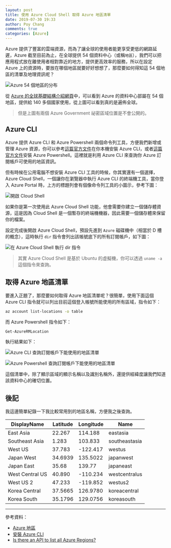 ```yaml
---
layout: post
title: 使用 Azure Cloud Shell 取得 Azure 地區清單
date: 2019-07-30 19:33
author: Poy Chang
comments: true
categories: [Azure]
---
```


Azure 提供了豐富的雲端資源，而為了讓全球的使用者能更享受更低的網路延遲，Azure 截至目前為止，在全球提供 54 個資料中心（或稱`地區`），我們可以把應用程式放在離使用者相對靠近的地方，提供更高效率的服務，所以在設定 Azure 上的資源時，要放在哪個地區就要好好想想了，那麼要如何得知這 54 個地區的清單及地理資訊呢？

![Azure 54 個地區的分布](https://i.imgur.com/vJosVLB.png)

從 [Azure 的全球基礎結構介紹網頁](https://azure.microsoft.com/zh-tw/global-infrastructure/regions/)中，可以看到 Azure 的資料中心部屬在 54 個地區，提供給 140 多個國家使用，從上圖可以看到真的是遍佈全球。

>但是上圖有兩個 Azure Government 祕密區域位置是不會公開的。

## Azure CLI

Azure 提供 Azure CLI 和 Azure Powershell 兩個命令列工具，方便我們新增或管理 Azure 資源，你可以參考[這篇官方文件](https://docs.microsoft.com/zh-tw/cli/azure/install-azure-cli?WT.mc_id=AZ-MVP-5003022)在你本機安裝 Azure CLI，或者[這篇官方文件](https://docs.microsoft.com/zh-tw/powershell/azure/install-az-ps?WT.mc_id=AZ-MVP-5003022)安裝 Azure Powershell。這裡就是利用 Azure CLI 來查詢你 Azure 訂閱帳戶可使用的地區資訊。

但有時候在公用電腦不想安裝 Azure CLI 工具的時候，你其實還有一個選擇，Azure Cloud Shell，一個讓你在瀏覽器中執行 Azure CLI 的終端機工具，當你登入 Azure Portal 時，上方的標題列會有個像命令列工具的小圖示，參考下圖：

![開啟 Cloud Shell](https://i.imgur.com/M7VecYi.png)

如果你是第一次使用此 Azure Cloud Shell 功能，他會需要你建立一個儲存體資源，這是因為 Cloud Shell 是一個暫存的終端機機器，因此需要一個儲存體來保留你的檔案。

設定完成後開啟 Azure Cloud Shell，預設先進到 `Azure` 磁碟機中（相當於 D 槽的概念），這時執行 `dir` 指令會列出該帳號底下的所有訂閱帳戶，如下圖：

![在 Azure Cloud Shell 執行 dir 指令](https://i.imgur.com/tOJzMDV.png)

>其實 Azure Cloud Shell 是基於 Ubuntu 的虛擬機，你可以透過 `uname -a` 這個指令來查詢。

## 取得 Azure 地區清單

要進入正題了，那麼要如何取得 Azure 地區清單呢？很簡單，使用下面這個 Azure CLI 指令就可以列出目前這個登入帳號所能使用的所有區域，指令如下：

```bash
az account list-locations -o table
```

而 Azure Powershell 指令如下：

```powershell
Get-AzureRMLocation
```

執行結果如下：

![Azure CLI 查詢訂閱帳戶下能使用的地區清單](https://i.imgur.com/AazO9ux.png)

![Azure Powershell 查詢訂閱帳戶下能使用的地區清單](https://i.imgur.com/giNKamf.png)

這個清單中，除了顯示區域的顯示名稱以及識別名稱外，還提供經緯度讓我們知道該資料中心的確切位置。

## 後記

我這邊簡單紀錄一下我比較常用到的地區名稱，方便我之後查詢。

DisplayName         | Latitude   | Longitude   | Name
------------------- | ---------- | ----------- | ------------------
East Asia           | 22.267     | 114.188     | eastasia
Southeast Asia      | 1.283      | 103.833     | southeastasia
West US             | 37.783     | -122.417    | westus
Japan West          | 34.6939    | 135.5022    | japanwest
Japan East          | 35.68      | 139.77      | japaneast
West Central US     | 40.890     | -110.234    | westcentralus
West US 2           | 47.233     | -119.852    | westus2
Korea Central       | 37.5665    | 126.9780    | koreacentral
Korea South         | 35.1796    | 129.0756    | koreasouth

----------

參考資料：

* [Azure 地區](https://azure.microsoft.com/zh-tw/global-infrastructure/regions/)
* [安裝 Azure CLI](https://docs.microsoft.com/zh-tw/cli/azure/install-azure-cli?view=azure-cli-latest?WT.mc_id=AZ-MVP-5003022)
* [Is there an API to list all Azure Regions?](https://stackoverflow.com/questions/44143981/is-there-an-api-to-list-all-azure-regions)
